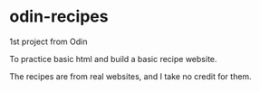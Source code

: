 # odin-recipes
1st project from Odin  

To practice basic html and build a basic recipe website.  

The recipes are from real websites,  and I take no credit for them.  


